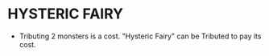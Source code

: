
# HYSTERIC FAIRY

*   Tributing 2 monsters is a cost. "Hysteric Fairy" can be Tributed to pay its cost.
